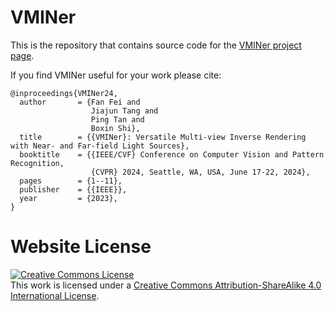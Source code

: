 # VMINer

This is the repository that contains source code for the [VMINer project page](https://costrice.github.io/vminer/).

If you find VMINer useful for your work please cite:
```
@inproceedings{VMINer24,
  author       = {Fan Fei and
                  Jiajun Tang and
                  Ping Tan and
                  Boxin Shi},
  title        = {{VMINer}: Versatile Multi-view Inverse Rendering with Near- and Far-field Light Sources},
  booktitle    = {{IEEE/CVF} Conference on Computer Vision and Pattern Recognition,
                  {CVPR} 2024, Seattle, WA, USA, June 17-22, 2024},
  pages        = {1--11},
  publisher    = {{IEEE}},
  year         = {2023},
}
```

# Website License
<a rel="license" href="http://creativecommons.org/licenses/by-sa/4.0/"><img alt="Creative Commons License" style="border-width:0" src="https://i.creativecommons.org/l/by-sa/4.0/88x31.png" /></a><br />This work is licensed under a <a rel="license" href="http://creativecommons.org/licenses/by-sa/4.0/">Creative Commons Attribution-ShareAlike 4.0 International License</a>.
